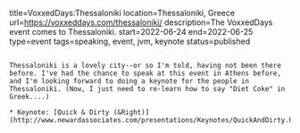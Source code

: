 title=VoxxedDays:Thessaloniki
location=Thessaloniki, Greece
url=https://voxxeddays.com/thessaloniki/
description=The VoxxedDays event comes to Thessaloniki.
start=2022-06-24
end=2022-06-25
type=event
tags=speaking, event, jvm, keynote
status=published
~~~~~~

Thessaloniki is a lovely city--or so I'm told, having not been there before. I've had the chance to speak at this event in Athens before, and I'm looking forward to doing a keynote for the people in Thessaloniki. (Now, I just need to re-learn how to say "Diet Coke" in Greek....)

* Keynote: [Quick & Dirty (&Right)](http://www.newardassociates.com/presentations/Keynotes/QuickAndDirty.html)
 